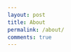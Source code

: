 ```yaml
---
layout: post
title: About
permalink: /about/
comments: true
---
```




<html lang="en">
<head>
    <meta charset="UTF-8">
    <meta name="viewport" content="width=device-width, initial-scale=1.0">
    <title>About Me</title>
    <style>
        * {
            margin: 0;
            padding: 0;
            box-sizing: border-box;
        }

        body {
            font-family: 'Segoe UI', Tahoma, Geneva, Verdana, sans-serif;
            max-width: 900px;
            margin: 0 auto;
            padding: 40px 20px;
            background: linear-gradient(135deg, #667eea 0%, #764ba2 100%);
            min-height: 100vh;
            line-height: 1.7;
        }

        .container {
            background: #ffffff;
            border-radius: 20px;
            padding: 40px;
            box-shadow: 0 20px 40px rgba(0, 0, 0, 0.1);
            backdrop-filter: blur(10px);
        }

        h1 {
            font-size: 2.5em;
            margin-bottom: 30px;
            color: #000000 !important;
            text-align: center;
            font-weight: 800;
        }

        h2 {
            font-size: 1.4em;
            margin: 30px 0 15px 0;
            color: #000000 !important;
            display: flex;
            align-items: center;
            gap: 10px;
            font-weight: 700;
        }

        h3 {
            font-size: 1.8em;
            margin: 40px 0 20px 0;
            color: #1a1a1a;
            border-bottom: 3px solid #667eea;
            padding-bottom: 10px;
        }

        p {
            margin-bottom: 15px;
            font-size: 16px;
            color: #000000 !important;
            font-weight: 700;
        }

        ul {
            margin: 15px 0;
            padding: 20px 25px;
            background: linear-gradient(135deg, #f8f9fa, #e9ecef);
            border-radius: 12px;
            border-left: 4px solid #667eea;
            box-shadow: 0 2px 10px rgba(0, 0, 0, 0.05);
        }

        li {
            margin-bottom: 10px;
            font-size: 15px;
            color: #1a1a1a;
            position: relative;
            padding-left: 10px;
            font-weight: 600;
        }

        li::before {
            content: "•";
            color: #667eea;
            font-weight: bold;
            position: absolute;
            left: -10px;
        }

        .highlight {
            background: linear-gradient(135deg, #ffd89b, #19547b);
            padding: 25px;
            border-radius: 15px;
            margin: 30px 0;
            text-align: center;
            box-shadow: 0 10px 25px rgba(0, 0, 0, 0.1);
        }

        .highlight p {
            color: white;
            font-size: 18px;
            font-weight: 500;
            margin: 0;
        }

        /* Places I've Lived Section */
        .places-section {
            margin: 40px 0;
        }

        .grid-container {
            display: grid;
            grid-template-columns: repeat(auto-fit, minmax(200px, 1fr));
            gap: 20px;
            margin: 20px 0;
        }

        .grid-item {
            text-align: center;
            background: white;
            padding: 20px;
            border-radius: 12px;
            box-shadow: 0 5px 15px rgba(0, 0, 0, 0.08);
            transition: transform 0.3s ease, box-shadow 0.3s ease;
        }

        .grid-item:hover {
            transform: translateY(-5px);
            box-shadow: 0 10px 25px rgba(0, 0, 0, 0.15);
        }

        .grid-item img {
            width: 100%;
            height: 80px;
            object-fit: contain;
            margin-bottom: 15px;
            border-radius: 8px;
        }

        .grid-item p {
            margin: 8px 0;
            font-size: 14px;
        }

        .grid-item .description {
            font-weight: 700;
            color: #1a1a1a;
        }

        .grid-item .greeting {
            color: #667eea;
            font-style: italic;
            font-weight: 600;
        }

        /* Image Gallery */
        .image-gallery {
            display: flex;
            gap: 15px;
            overflow-x: auto;
            padding: 20px 0;
            border-radius: 12px;
            background: rgba(255, 255, 255, 0.5);
            padding: 20px;
            margin: 20px 0;
        }

        .image-gallery::-webkit-scrollbar {
            height: 8px;
        }

        .image-gallery::-webkit-scrollbar-track {
            background: rgba(0, 0, 0, 0.1);
            border-radius: 10px;
        }

        .image-gallery::-webkit-scrollbar-thumb {
            background: #667eea;
            border-radius: 10px;
        }

        .image-gallery img {
            min-width: 200px;
            height: 150px;
            object-fit: cover;
            border-radius: 10px;
            box-shadow: 0 5px 15px rgba(0, 0, 0, 0.1);
            transition: transform 0.3s ease;
        }

        .image-gallery img:hover {
            transform: scale(1.05);
        }

        /* Responsive Design */
        @media (max-width: 768px) {
            .container {
                padding: 20px;
            }
            
            h1 {
                font-size: 2em;
            }
            
            .grid-container {
                grid-template-columns: 1fr;
            }
            
            .image-gallery img {
                min-width: 150px;
                height: 120px;
            }
        }
    </style>
</head>
<body>
    <div class="container">
        <h1>About Me 👋</h1>
        
        <p>Hey! I'm passionate about cybersecurity and pretty much every sport that exists. Welcome to my corner of the internet where I share a bit about who I am and what makes me tick.</p>
        
        <h3>🌍 Places I've Called Home</h3>
        <div class="places-section">
            <p>Here are some places that have shaped my journey:</p>
            <div class="grid-container" id="grid_container">
                <!-- Content will be added here by JavaScript -->
            </div>
        </div>

        <h3>🚀 My Journey Through Life</h3>
        
        <h2>🛡️ What I Do</h2>
        <p>I work in cybersecurity where I get to solve puzzles and build defenses against creative attacks. Every vulnerability is just another challenge, and honestly, I love the mental chess game of staying ahead of threats. It's like playing defense in the ultimate strategy game where the rules are constantly evolving.</p>
        
        <h2>🏈 Sports Obsession</h2>
        <p>If there's a ball, puck, or any kind of competitive action involved, I'm probably watching it. Football, basketball, baseball, hockey, tennis - you name it, I follow it. There's something about the strategy, the teamwork, and those clutch moments that just gets me every time.</p>
        
        <h2>🎮 When I'm Not Working</h2>
        <p>My downtime is sacred, and here's how I spend it:</p>
        <ul>
            <li>Deep diving into YouTube rabbit holes about random topics (you know how it is - you start with cybersecurity tutorials and end up watching documentary about penguins)</li>
            <li>Gaming on my Xbox - my setup is my pride and joy and I'm always tweaking it to perfection</li>
            <li>Catching highlights from whatever sport is in season</li>
            <li>Learning something new in cybersecurity because the field never stops evolving</li>
            <li>Spending quality time with family - they keep me grounded</li>
        </ul>
        
        <h2>😊 Who I Am</h2>
        <p>I'm pretty outgoing and love diving into complex problems with people, but I also value those quiet moments to recharge and think things through. Some of my best problem-solving techniques actually come from gaming - patience, strategy, and trying different approaches until something clicks.</p>
        
        <h2>⚡ Fun Facts About Me</h2>
        <ul>
            <li>My perfect evening involves sports highlights, YouTube deep dives, and some serious Xbox time</li>
            <li>I can get super energized talking cybersecurity, then go home and spend hours perfecting my gaming setup</li>
            <li>I believe the best solutions come from combining technical skills with creative thinking</li>
            <li>Family game nights are non-negotiable in my schedule</li>
        </ul>
        
        <h3>👨‍👩‍👦‍👦 Family & Culture</h3>
        <p>Everything for me, as for many others, revolves around family and faith. My mom moved to India at a very young age from Dubai, and my dad was born and raised in India. I have a younger brother in 5th grade who's incredibly fun to be around. He can be quiet sometimes, but I love him to pieces - he always manages to surprise me with his insights and humor.</p>
        
        <p>Our family story spans continents and cultures, and that diversity has given me a unique perspective on problem-solving and connecting with people from all walks of life.</p>

        <h3>📸 Memories & Moments</h3>
        <p>Here are some snapshots from my journey - scroll to see more!</p>
        <div class="image-gallery">
            <img src="images/about/IMG_0097.JPG" alt="Family moment 1" onerror="this.style.display='none'">
            <img src="images/about/IMG_0241.JPG" alt="Family moment 2" onerror="this.style.display='none'">
            <img src="images/about/IMG_0354.HEIC" alt="Family moment 3" onerror="this.style.display='none'">
            <img src="images/about/IMG_0940.HEIC" alt="Family moment 4" onerror="this.style.display='none'">
            <img src="images/about/ec8cd2b6-615b-47e1-91c5-0db3466e7a28.JPG" alt="Family moment 5" onerror="this.style.display='none'">
        </div>
        
        <div class="highlight">
            <p><em>Life's too short for boring conversations and easy games! Let's make it count. 🚀</em></p>
        </div>
    </div>

    <script>
        // Connect to the HTML container
        const container = document.getElementById("grid_container");
        
        // Define data for places lived
        const httpSource = "https://upload.wikimedia.org/wikipedia/commons/";
        const livingInTheWorld = [
            {
                "flag": "0/01/Flag_of_California.svg", 
                "greeting": "Hey there!", 
                "description": "California - Forever Home"
            },
            // Add more locations here as needed
        ];

        // Build grid items
        livingInTheWorld.forEach(location => {
            // Create grid item container
            const gridItem = document.createElement("div");
            gridItem.className = "grid-item";
            
            // Create and add flag image
            const img = document.createElement("img");
            img.src = httpSource + location.flag;
            img.alt = location.description + " Flag";
            img.onerror = function() { this.style.display = 'none'; };
            
            // Create and add description
            const description = document.createElement("p");
            description.className = "description";
            description.textContent = location.description;
            
            // Create and add greeting
            const greeting = document.createElement("p");
            greeting.className = "greeting";
            greeting.textContent = location.greeting;
            
            // Append all elements to grid item
            gridItem.appendChild(img);
            gridItem.appendChild(description);
            gridItem.appendChild(greeting);
            
            // Add grid item to container
            container.appendChild(gridItem);
        });
    </script>
</body>

</html>